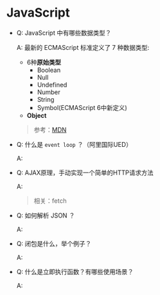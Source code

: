 # JavaScript

- Q: JavaScript 中有哪些数据类型？

  A:
  最新的 ECMAScript 标准定义了 7 种数据类型:
  - 6种**原始类型**
    - Boolean
    - Null
    - Undefined
    - Number
    - String
    - Symbol(ECMAScript 6中新定义)
  - **Object**

  > 参考：[MDN](https://developer.mozilla.org/zh-CN/docs/Web/JavaScript/Data_structures)

- Q: 什么是 `event loop` ？（阿里国际UED）

  A:

- Q: AJAX原理，手动实现一个简单的HTTP请求方法

  A:

  > 相关：fetch

- Q: 如何解析 JSON ？

  A:

- Q: 闭包是什么，举个例子？

  A:

- Q: 什么是立即执行函数？有哪些使用场景？

  A: